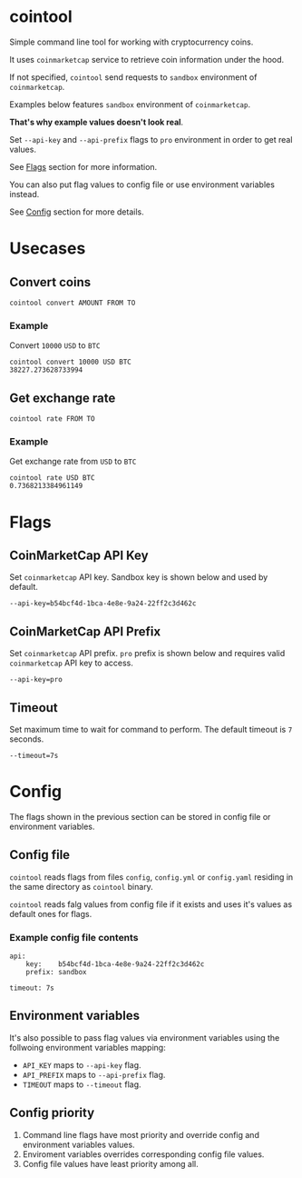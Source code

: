 # cointool
Simple command line tool for working with cryptocurrency coins.

It uses `coinmarketcap` service to retrieve coin information under the hood.

If not specified, `cointool` send requests to `sandbox` environment of `coinmarketcap`.

Examples below features `sandbox` environment of `coinmarketcap`.

**That's why example values doesn't look real**.

Set `--api-key` and `--api-prefix` flags to `pro` environment in order to get real values.

See [Flags](https://github.com/vdrpkv/cointool/tree/main#flags) section for more information.

You can also put flag values to config file or use environment variables instead.

See [Config](https://github.com/vdrpkv/cointool/tree/main#config) section for more details.

# Usecases

## Convert coins
```
cointool convert AMOUNT FROM TO
```

### Example

Convert `10000` `USD` to `BTC`
```
cointool convert 10000 USD BTC
38227.273628733994
```


## Get exchange rate
```
cointool rate FROM TO
```

### Example

Get exchange rate from `USD` to `BTC`
```
cointool rate USD BTC
0.7368213384961149
```

# Flags

## CoinMarketCap API Key
Set `coinmarketcap` API key. Sandbox key is shown below and used by default.
```
--api-key=b54bcf4d-1bca-4e8e-9a24-22ff2c3d462c
```

## CoinMarketCap API Prefix
Set `coinmarketcap` API prefix. `pro` prefix is shown below and requires valid `coinmarketcap` API key to access.
```
--api-key=pro
```

## Timeout
Set maximum time to wait for command to perform. The default timeout is `7` seconds.
```
--timeout=7s
```

# Config

The flags shown in the previous section can be stored in config file or environment variables.

## Config file

`cointool` reads flags from files `config`, `config.yml` or `config.yaml` residing in the same directory as `cointool` binary.

`cointool` reads falg values from config file if it exists and uses it's values as default ones for flags.

### Example config file contents
```
api:
    key:    b54bcf4d-1bca-4e8e-9a24-22ff2c3d462c
    prefix: sandbox

timeout: 7s
```

## Environment variables

It's also possible to pass flag values via environment variables using the follwoing environment variables mapping:

* `API_KEY` maps to `--api-key` flag.
* `API_PREFIX` maps to `--api-prefix` flag.
* `TIMEOUT` maps to `--timeout` flag.

## Config priority

1. Command line flags have most priority and override config and environment variables values.
2. Enviroment variables overrides corresponding config file values.
3. Config file values have least priority among all.